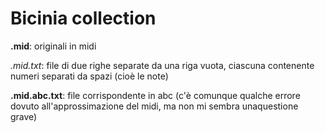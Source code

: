 
# Bicinia collection

**.mid**: originali in midi

*.mid.txt*: file di due righe separate da una riga vuota, ciascuna contenente numeri separati da spazi (cioè le note)

**.mid.abc.txt**: file corrispondente in abc (c'è comunque qualche errore dovuto all'approssimazione del midi, ma non mi sembra unaquestione grave)